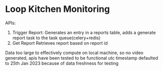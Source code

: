 # Loop Kitchen Monitoring

APIs:
1. Trigger Report: 
    Generates an entry in a reports table, adds a generate report task to the task queue(celery+redis)
2. Get Report
    Retrieves report based on report id

Data too large to effectively compute on local machine, so no video generated, apis have been tested to be functional
utc timestamp defaulted to 25th Jan 2023 because of data freshness for testing